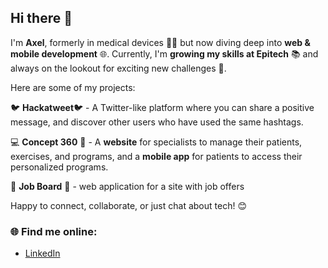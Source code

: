 ## Hi there 👋

I'm **Axel**, formerly in medical devices 👨‍⚕️ but now diving deep into **web & mobile development** 🌐. 
Currently, I'm **growing my skills at Epitech** 📚 and always on the lookout for exciting new challenges 🚀.

Here are some of my projects:

🐦 **Hackatweet**🐦 - A Twitter-like platform where you can share a positive message, and discover other users who have used the same hashtags.

💻 **Concept 360** 📲 - A **website** for specialists to manage their patients, exercises, and programs, and a **mobile app** for patients to access their personalized programs.

📰 **Job Board** 📰 - web application for a site with job offers

Happy to connect, collaborate, or just chat about tech! 😊

### 🌐 Find me online:
- [LinkedIn](www.linkedin.com/in/axel-huguet)
